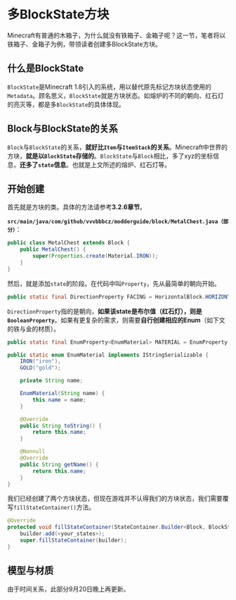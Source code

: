 # 多BlockState方块

Minecraft有普通的木箱子，为什么就没有铁箱子、金箱子呢？这一节，笔者将以铁箱子、金箱子为例，带领读者创建多BlockState方块。

## 什么是BlockState

`BlockState`是Minecraft 1.8引入的系统，用以替代原先标记方块状态使用的`Metadata`。顾名思义，`BlockState`就是方块状态。如熔炉的不同的朝向、红石灯的亮灭等，都是多`BlockState`的具体体现。

## Block与BlockState的关系

`Block`与`BlockState`的关系，**就好比`Item`与`ItemStack`的关系**。Minecraft中世界的方块，**就是以`BlockState`存储的**。`BlockState`与`Block`相比，多了xyz的坐标信息，**还多了`state`信息**。也就是上文所述的熔炉、红石灯等。

## 开始创建

首先就是方块的类。具体的方法请参考**3.2.6章节**。

**`src/main/java/com/github/vvvbbbcz/modderguide/block/MetalChest.java（部分）`**：

```java
public class MetalChest extends Block {
	public MetalChest() {
		super(Properties.create(Material.IRON));
	}
}
```

然后，就是添加`state`的阶段。在代码中叫`Property`，先从最简单的朝向开始。

```java
public static final DirectionProperty FACING = HorizontalBlock.HORIZONTAL_FACING;
```

`DirectionProperty`指的是朝向，**如果该state是布尔值（红石灯），则是`BooleanProperty`**。如果有更复杂的需求，则需要**自行创建相应的Enum**（如下文的铁与金的材质）。

```java
public static final EnumProperty<EnumMaterial> MATERIAL = EnumProperty.create("material", EnumMaterial.class);

public static enum EnumMaterial implements IStringSerializable {
	IRON("iron"),
	GOLD("gold");

	private String name;

	EnumMaterial(String name) {
		this.name = name;
	}

	@Override
	public String toString() {
		return this.name;
	}

	@Nonnull
	@Override
	public String getName() {
		return this.name;
	}
}
```

我们已经创建了两个方块状态，但现在游戏并不认得我们的方块状态，我们需要覆写`fillStateContainer()`方法。

```java
@Override
protected void fillStateContainer(StateContainer.Builder<Block, BlockState> builder) {
	builder.add(<your_states>);
	super.fillStateContainer(builder);
}
```

## 模型与材质

由于时间关系，此部分9月20日晚上再更新。